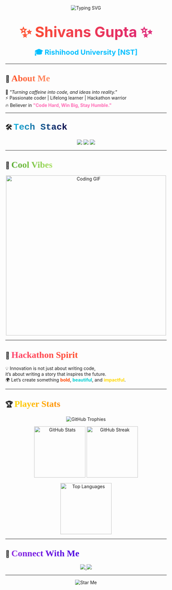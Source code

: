 <!-- Animated Intro Banner -->
<p align="center">
  <img src="https://readme-typing-svg.herokuapp.com?size=30&duration=4000&color=FF1493&center=true&vCenter=true&width=800&lines=🚀+Shivans+Gupta;💻+Hackathon+Innovator;🔥+Turning+Ideas+into+Reality" alt="Typing SVG"/>
</p>

<h1 align="center">
  <span style="font-size:45px; background: linear-gradient(90deg,#FF512F,#DD2476); -webkit-background-clip: text; color: transparent;">
    ✨ Shivans Gupta ✨
  </span>
</h1>

<p align="center">
  <b style="font-size:22px; color:#00BFFF;">🎓 Rishihood University [NST]</b>
</p>

---

## 🎯 <span style="font-family:Papyrus; font-size:28px; background: linear-gradient(90deg,#ff4b1f,#ff9068); -webkit-background-clip: text; color: transparent;">About Me</span>
🌟 <i>"Turning caffeine into code, and ideas into reality."</i>  
⚡ Passionate coder | Lifelong learner | Hackathon warrior  
🔥 Believer in <b style="color:#FF69B4;">"Code Hard, Win Big, Stay Humble."</b>

---

## 🛠️ <span style="font-family:Courier New; font-size:28px; background: linear-gradient(90deg,#1CB5E0,#000046); -webkit-background-clip: text; color: transparent;">Tech Stack</span>
<p align="center">
  <img src="https://img.shields.io/badge/Code-Python-blue?logo=python&logoColor=white&style=for-the-badge"/>
  <img src="https://img.shields.io/badge/Frontend-HTML5-orange?logo=html5&logoColor=white&style=for-the-badge"/>
  <img src="https://img.shields.io/badge/Design-CSS3-blue?logo=css3&logoColor=white&style=for-the-badge"/>
</p>

---

## 🎨 <span style="font-family:Brush Script MT; font-size:28px; background: linear-gradient(90deg,#56ab2f,#a8e063); -webkit-background-clip: text; color: transparent;">Cool Vibes</span>
<p align="center">
  <img src="https://media.giphy.com/media/qgQUggAC3Pfv687qPC/giphy.gif" width="500" alt="Coding GIF"/>
</p>

---

## 🚀 <span style="font-family:Verdana; font-size:28px; background: linear-gradient(90deg,#FF416C,#FF4B2B); -webkit-background-clip: text; color: transparent;">Hackathon Spirit</span>
💡 Innovation is not just about writing code,  
it’s about writing a story that inspires the future.  
🌍 Let’s create something <b style="color:#FF4500;">bold</b>, <b style="color:#00CED1;">beautiful</b>, and <b style="color:#FFD700;">impactful</b>.  

---

## 🏆 <span style="font-family:Georgia; font-size:28px; background: linear-gradient(90deg,#FFD700,#FF8C00); -webkit-background-clip: text; color: transparent;">Player Stats</span>
<p align="center">
  <img src="https://github-profile-trophy.vercel.app/?username=shivansgupta&theme=radical&margin-w=15&margin-h=15&no-frame=true" alt="GitHub Trophies"/>
</p>

<p align="center">
  <img src="https://github-readme-stats.vercel.app/api?username=shivansgupta&show_icons=true&theme=radical" alt="GitHub Stats" height="160"/>
  <img src="https://github-readme-streak-stats.herokuapp.com/?user=shivansgupta&theme=radical" alt="GitHub Streak" height="160"/>
</p>

<p align="center">
  <img src="https://github-readme-stats.vercel.app/api/top-langs/?username=shivansgupta&layout=compact&theme=radical" alt="Top Languages" height="160"/>
</p>

---

## 🌟 <span style="font-family:Trebuchet MS; font-size:28px; background: linear-gradient(90deg,#8E2DE2,#4A00E0); -webkit-background-clip: text; color: transparent;">Connect With Me</span>
<p align="center">
  <a href="https://github.com/shivansgupta">
    <img src="https://img.shields.io/badge/GitHub-Shivans--Gupta-black?logo=github&style=for-the-badge"/>
  </a>
  <a href="https://linkedin.com">
    <img src="https://img.shields.io/badge/LinkedIn-Connect-blue?logo=linkedin&style=for-the-badge"/>
  </a>
</p>

---

<p align="center">
  <img src="https://readme-typing-svg.herokuapp.com?size=24&duration=4000&color=00FF7F&center=true&vCenter=true&width=700&lines=⭐+If+you+like+this+profile%2C+give+it+a+Star!+⭐" alt="Star Me"/>
</p>
